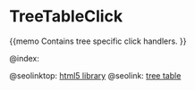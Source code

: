 TreeTableClick 
=============


{{memo Contains tree specific click handlers. }}







@index:



@seolinktop: [html5 library](https://webix.com)
@seolink: [tree table](https://webix.com/widget/treetable/)